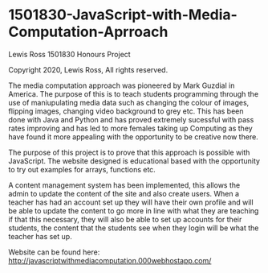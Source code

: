 # 1501830-JavaScript-with-Media-Computation-Aprroach

Lewis Ross 1501830 Honours Project

Copyright 2020, Lewis Ross, All rights reserved.

The media computation approach was pioneered by Mark Guzdial in America. The purpose of this is to teach students programming through the use of maniupulating media data such as changing the colour of images, flipping images, changing video background to grey etc. 
This has been done with Java and Python and has proved extremely sucessful with pass rates improving and has led to more females taking up Computing as they have found it more appealing with the opportunity to be creative now there. 

The purpose of this project is to prove that this approach is possible with JavaScript. The website designed is educational based with the opportunity to try out examples for arrays, functions etc. 

A content management system has been implemented, this allows the admin to update the content of the site and also create users. When a teacher has had an account set up they will have their own profile and will be able to update the content to go more in line with what they are teaching if that this necessary, they will also be able to set up accounts for their students, the content that the students see when they login will be what the teacher has set up.

Website can be found here: http://javascriptwithmediacomputation.000webhostapp.com/

